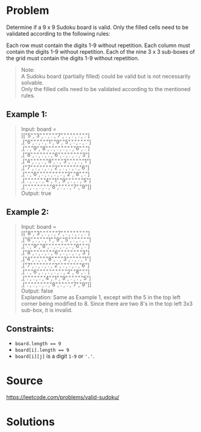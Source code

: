 # Problem

Determine if a 9 x 9 Sudoku board is valid. Only the filled cells need to be validated according to the following rules:

Each row must contain the digits 1-9 without repetition.
Each column must contain the digits 1-9 without repetition.
Each of the nine 3 x 3 sub-boxes of the grid must contain the digits 1-9 without repetition.

>Note:\
>A Sudoku board (partially filled) could be valid but is not necessarily solvable.\
>Only the filled cells need to be validated according to the mentioned rules.

## Example 1:

> Input: board = \
> [["5","3",".",".","7",".",".",".","."]\
> ,["6",".",".","1","9","5",".",".","."]\
> ,[".","9","8",".",".",".",".","6","."]\
> ,["8",".",".",".","6",".",".",".","3"]\
> ,["4",".",".","8",".","3",".",".","1"]\
> ,["7",".",".",".","2",".",".",".","6"]\
> ,[".","6",".",".",".",".","2","8","."]\
> ,[".",".",".","4","1","9",".",".","5"]\
> ,[".",".",".",".","8",".",".","7","9"]]\
> Output: true

## Example 2:

> Input: board = \
> [["8","3",".",".","7",".",".",".","."]\
> ,["6",".",".","1","9","5",".",".","."]\
> ,[".","9","8",".",".",".",".","6","."]\
> ,["8",".",".",".","6",".",".",".","3"]\
> ,["4",".",".","8",".","3",".",".","1"]\
> ,["7",".",".",".","2",".",".",".","6"]\
> ,[".","6",".",".",".",".","2","8","."]\
> ,[".",".",".","4","1","9",".",".","5"]\
> ,[".",".",".",".","8",".",".","7","9"]]\
> Output: false\
> Explanation: Same as Example 1, except with the 5 in the top left corner being modified to 8. Since there are two 8's in the top left 3x3 sub-box, it is invalid.

## Constraints:

- `board.length == 9`
- `board[i].length == 9`
- `board[i][j]` is a digit `1-9` or `'.'`.

# Source

https://leetcode.com/problems/valid-sudoku/

# Solutions
